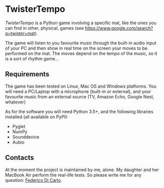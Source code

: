 # TwisterTempo
*TwisterTempo* is a Python game involving a specific mat, 
like the ones you can find in other, physical, games 
(see https://www.google.com/search?q=twister+mat).

The game will listen to you favourite music through the built-in audio 
input of your PC and then show in real time on the screen your moves to be performed on the mat.
The moves depend on the tempo of the music, so it is a sort of rhythm game...

## Requirements
The game has been tested on Linux, Mac OS and Windows platforms. 
You will need a PC/Laptop with a microphone (built-in or external),
and your favourite music from an external source (TV, Amazon Echo, Google Nest, whatever)

As for the software you will need Python 3.5+, and the following libraries installed 
(all available on PyPI):
* Pyglet
* NumPy
* Sounddevice
* Aubio

## Contacts
At the moment the project is maintained by me, alone. 
My daughter and her MacBook Air perform the real-life tests.
So please write me for any question: 
[Federico Di Carlo](mailto:fdicarlo@gmail.com).

